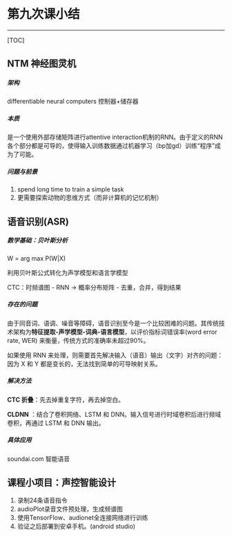 

# 第九次课小结

------

[TOC]



## NTM 神经图灵机

##### 架构

differentiable neural computers        控制器+储存器

##### 本质

是一个使用外部存储矩阵进行attentive interaction机制的RNN。由于定义的RNN各个部分都是可导的，使得输入训练数据通过机器学习（bp加gd）训练“程序”成为了可能。

##### 问题与前景

1. spend long time to train a simple task
2. 更需要探索动物的思维方式（而非计算机的记忆机制）





## 语音识别(ASR)

##### 数学基础：贝叶斯分析

W = arg max P(W|X)

利用贝叶斯公式转化为声学模型和语言学模型

CTC：时频谱图 - RNN -> 概率分布矩阵 - 去重，合并，得到结果

##### 存在的问题

由于同音词、语调、噪音等障碍，语音识别至今是一个比较困难的问题。其传统技术架构为**特征提取-声学模型-词典-语言模型**，以评价指标词错误率(word error rate, WER) 来衡量，传统方式的准确率未超过90%。

如果使用 RNN 来处理，则需要首先解决输入（语音）输出（文字）对齐的问题：因为 X 和 Y 都是变长的，无法找到简单的可导映射关系。

##### 解决方法

**CTC 折叠**：先去掉重复字符，再去掉空白。

**CLDNN** ：结合了卷积网络、LSTM 和 DNN。输入信号进行时域卷积后进行频域卷积，再通过 LSTM 和 DNN 输出。

##### 具体应用

soundai.com 智能语音



## 课程小项目：声控智能设计

1. 录制24条语音指令
2. audioPlot录音文件预处理，生成频谱图
3. 使用TensorFlow、audionet全连接网络进行训练
4. 验证之后部署到安卓手机。(android studio)
